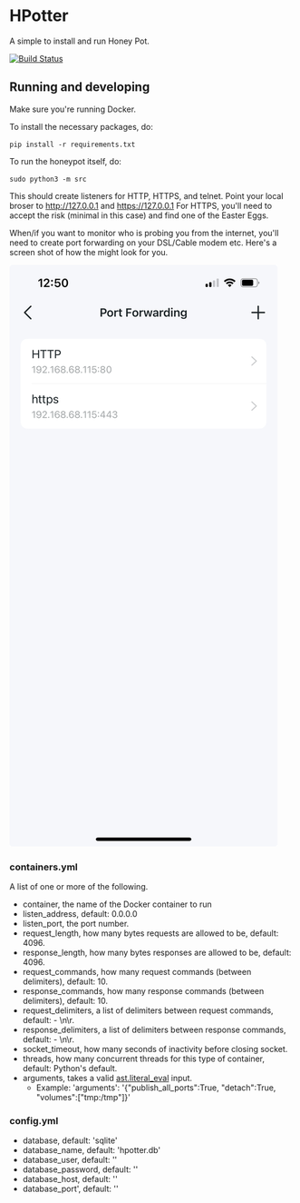 # HPotter
A simple to install and run Honey Pot.

[![Build Status](https://travis-ci.org/drsjb80/HPotter.svg?branch=master)](https://travis-ci.org/drsjb80/HPotter)

## Running and developing

Make sure you're running Docker.

To install the necessary packages, do:

    pip install -r requirements.txt

To run the honeypot itself, do:

    sudo python3 -m src

This should create listeners for HTTP, HTTPS, and telnet. Point your local
broser to http://127.0.0.1 and https://127.0.0.1 For HTTPS, you'll need to
accept the risk (minimal in this case) and find one of the Easter Eggs.

When/if you want to monitor who is probing you from the internet, you'll
need to create port forwarding on your DSL/Cable modem etc. Here's a screen
shot of how the might look for you.

![Port Fowarding](/IMG_CC070622B074-1.jpeg)

### containers.yml
A list of one or more of the following.
* container, the name of the Docker container to run
* listen\_address, default: 0.0.0.0
* listen\_port, the port number.
* request\_length, how many bytes requests are allowed to be, default: 4096.
* response\_length, how many bytes responses are allowed to be, default: 4096.
* request\_commands, how many request commands (between delimiters), default: 10.
* response\_commands, how many response commands (between delimiters), default: 10.
* request\_delimiters, a list of delimiters between request commands, default: - \n\r.
* response\_delimiters, a list of delimiters between response commands, default: - \n\r.
* socket\_timeout, how many seconds of inactivity before closing socket. 
* threads, how many concurrent threads for this type of container, default: Python's default.
* arguments, takes a valid [ast.literal_eval](https://docs.python.org/3/library/ast.html#ast.literal_eval) input.
    * Example: 'arguments': '{"publish_all_ports":True, "detach":True, "volumes":["tmp:/tmp"]}'
### config.yml
* database, default: 'sqlite'
* database\_name, default: 'hpotter.db'
* database\_user, default: ''
* database\_password, default: ''
* database\_host, default: ''
* database\_port', default: ''
